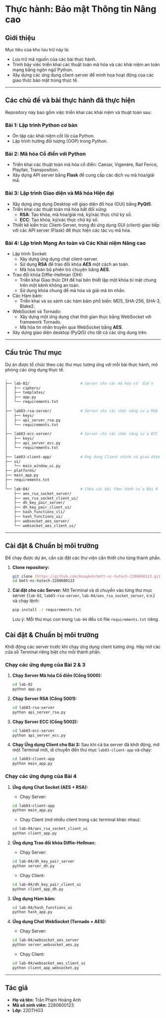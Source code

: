 # Thực hành: Bảo mật Thông tin Nâng cao

## Giới thiệu

Mục tiêu của kho lưu trữ này là:
* Lưu trữ mã nguồn của các bài thực hành.
* Trình bày việc triển khai các thuật toán mã hóa và các khái niệm an toàn mạng bằng ngôn ngữ Python.
* Xây dựng các ứng dụng client-server để minh họa hoạt động của các giao thức bảo mật trong thực tế.

---

## Các chủ đề và bài thực hành đã thực hiện

Repository này bao gồm việc triển khai các khái niệm và thuật toán sau:

### **Bài 1: Lập trình Python cơ bản**
* Ôn tập các khái niệm cốt lõi của Python.
* Lập trình hướng đối tượng (OOP) trong Python.

### **Bài 2: Mã hóa Cổ điển với Python**
* Triển khai các thuật toán mã hóa cổ điển: Caesar, Vigenère, Rail Fence, Playfair, Transposition.
* Xây dựng API server bằng **Flask** để cung cấp các dịch vụ mã hóa/giải mã.

### **Bài 3: Lập trình Giao diện và Mã hóa Hiện đại**
* Xây dựng ứng dụng Desktop với giao diện đồ họa (GUI) bằng **PyQt5**.
* Triển khai các thuật toán mã hóa bất đối xứng:
    * **RSA**: Tạo khóa, mã hóa/giải mã, ký/xác thực chữ ký số.
    * **ECC**: Tạo khóa, ký/xác thực chữ ký số.
* Thiết kế kiến trúc Client-Server, trong đó ứng dụng GUI (client) giao tiếp với các API server (Flask) để thực hiện các tác vụ mã hóa.

### **Bài 4: Lập trình Mạng An toàn và Các Khái niệm Nâng cao**
* Lập trình Socket:
    * Xây dựng ứng dụng chat client-server.
    * Sử dụng **RSA** để trao đổi khóa **AES** một cách an toàn.
    * Mã hóa toàn bộ phiên trò chuyện bằng **AES**.
* Trao đổi khóa Diffie-Hellman (DH):
    * Triển khai Giao thức DH để hai bên thiết lập một khóa bí mật chung trên một kênh không an toàn.
    * Sử dụng khóa chung để mã hóa và giải mã tin nhắn.
* Các Hàm băm:
    * Triển khai và so sánh các hàm băm phổ biến: MD5, SHA-256, SHA-3, Blake2.
* WebSocket và Tornado:
    * Xây dựng một ứng dụng chat thời gian thực bằng WebSocket với framework Tornado.
    * Mã hóa tin nhắn truyền qua WebSocket bằng **AES**.
* Xây dựng giao diện desktop (PyQt5) cho tất cả các ứng dụng trên.

---

## Cấu trúc Thư mục

Dự án được tổ chức theo các thư mục tương ứng với mỗi bài thực hành, mô phỏng các ứng dụng thực tế.
```bash
.
├── lab-02/                       # Server cho các mã hóa cổ điển
│   ├── ciphers/
│   ├── templates/
│   ├── app.py
│   └── requirements.txt
│
├── lab03-rsa-server/             # Server cho các chức năng của RSA
│   ├── keys/
│   ├── api_server_rsa.py
│   └── requirements.txt
│
├── lab03-ecc-server/             # Server cho các chức năng của ECC
│   ├── keys/
│   ├── api_server_ecc.py
│   └── requirements.txt
│
├── lab03-client-app/             # Ứng dụng Client chính có giao diện
├── ui/
│   └── main_window_ui.py
├── platforms/
├── main_app.py
├── requirements.txt
│
└── lab-04/                       # Chứa các bài thực hành của Bài 4
    ├── aes_rsa_socket_server/
    ├── aes_rsa_socket_client_ui/
    ├── dh_key_pair_server/
    ├── dh_key_pair_client_ui/
    ├── hash_functions_cli/
    ├── hash_functions_ui/
    ├── websocket_aes_server/
    └── websocket_aes_client_ui/
```

---

## Cài đặt & Chuẩn bị môi trường

Để chạy được dự án, cần cài đặt các thư viện cần thiết cho từng thành phần.

1.  **Clone repository:**
    ```bash
    git clone [https://github.com/HoaqAnh/bmtt-nc-hutech-2280600123.git](https://github.com/HoaqAnh/bmtt-nc-hutech-2280600123.git)
    cd bmtt-nc-hutech-2280600123
    ```

2.  **Cài đặt cho các Server:**
    Mở Terminal và di chuyển vào từng thư mục server (`lab-02`, `lab03-rsa-server`, `lab-04/aes_rsa_socket_server`, v.v.) và chạy lệnh:
    ```bash
    pip install -r requirements.txt
    ```
    Lưu ý: Mỗi thư mục con trong `lab-04` đều có file `requirements.txt` riêng.

## Cài đặt & Chuẩn bị môi trường

Khởi động các server trước khi chạy ứng dụng client tương ứng. Hãy mở các cửa sổ Terminal riêng biệt cho mỗi thành phần.

### **Chạy các ứng dụng của Bài 2 & 3**

1.  **Chạy Server Mã hóa Cổ điển (Cổng 5000):**
    ```bash
    cd lab-02
    python app.py
    ```

2.  **Chạy Server RSA (Cổng 5001):**
    ```bash
    cd lab03-rsa-server
    python api_server_rsa.py
    ```

3.  **Chạy Server ECC (Cổng 5002):**
    ```bash
    cd lab03-ecc-server
    python api_server_ecc.py
    ```

4.  **Chạy Ứng dụng Client cho Bài 3:**
    Sau khi cả ba server đã khởi động, mở một Terminal mới, di chuyển đến thư mục `lab03-client-app` và chạy:
    ```bash
    cd lab03-client-app
    python main_app.py
    ```

### **Chạy các ứng dụng của Bài 4**

1.  **Ứng dụng Chat Socket (AES + RSA):**
    * Chạy Server:
    ```bash
    cd lab03-client-app
    python main_app.py
    ```

    * Chạy Client (mở nhiều client trong các terminal khác nhau):
    ```bash
    cd lab-04/aes_rsa_socket_client_ui
    python client_app.py
    ```

2.  **Ứng dụng Trao đổi khóa Diffie-Hellman:**
    * Chạy Server:
    ```bash
    cd lab-04/dh_key_pair_server
    python server_dh.py
    ```

    * Chạy Client:
    ```bash
    cd lab-04/dh_key_pair_client_ui
    python client_app_dh.py
    ```

3.  **Ứng dụng Hàm băm:**
    ```bash
    cd lab-04/hash_functions_ui
    python hash_app.py
    ```

4.  **Ứng dụng Chat WebSocket (Tornado + AES):**
    * Chạy Server:
    ```bash
    cd lab-04/websocket_aes_server
    python server_websocket_aes.py
    ```

    * Chạy Client:
    ```bash
    cd lab-04/websocket_aes_client_ui
    python client_app_websocket.py
    ```

---

## Tác giả

* **Họ và tên:** Trần Phạm Hoàng Anh
* **Mã số sinh viên:** 2280600123
* **Lớp:** 22DTHG3

